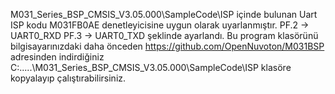 M031_Series_BSP_CMSIS_V3.05.000\SampleCode\ISP içinde bulunan Uart ISP kodu M031FB0AE denetleyicisine uygun olarak uyarlanmıştır.
PF.2 -> UART0_RXD 
PF.3 -> UART0_TXD şeklinde ayarlandı.
Bu program klasörünü bilgisayarınızdaki daha önceden https://github.com/OpenNuvoton/M031BSP adresinden indirdiğiniz
C:\.....\M031_Series_BSP_CMSIS_V3.05.000\SampleCode\ISP klasöre kopyalayıp çalıştırabilirsiniz.
